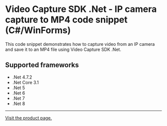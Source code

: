 ﻿# Video Capture SDK .Net - IP camera capture to MP4 code snippet (C#/WinForms)

This code snippet demonstrates how to capture video from an IP camera and save it to an MP4 file using Video Capture SDK .Net.

## Supported frameworks

* .Net 4.7.2
* .Net Core 3.1
* .Net 5
* .Net 6
* .Net 7
* .Net 8

---

[Visit the product page.](https://www.visioforge.com/video-capture-sdk-net)
